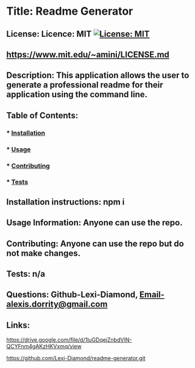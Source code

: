
  # Title: Readme Generator
  ## License: Licence: MIT [![License: MIT](https://img.shields.io/badge/License-MIT-yellow.svg)](https://opensource.org/licenses/MIT)
  ## https://www.mit.edu/~amini/LICENSE.md
  ## Description: This application allows the user to generate a professional readme for their application using the command line. 
  
  ## Table of Contents:
  ### * [Installation](#installation)
  ### * [Usage](#usage)
  ### * [Contributing](#contributing)
  ### * [Tests](#tests)

  ## Installation instructions: npm i
  ## Usage Information: Anyone can use the repo.
  ## Contributing: Anyone can use the repo but do not make changes. 
  ## Tests: n/a
  
  ## Questions: Github-Lexi-Diamond, Email-alexis.dorrity@gmail.com

  ## Links:  
  https://drive.google.com/file/d/1luGDqejZnbdVIN-QCYFnm4gAKzHKVxmq/view

   https://github.com/Lexi-Diamond/readme-generator.git 

